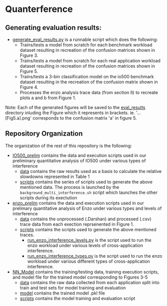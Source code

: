 # Quanterference
## Generating evaluation results:
 - [generate_eval_results.py](./generate_eval_results.py) is a runnable script which does the following:
     - Trains/tests a model from scratch for each benchmark workload dataset resulting in recreation of the confusion matrices shown in Figure 3.
     - Trains/tests a model from scratch for each real application workload dataset resulting in recreation of the confusion matrices shown in Figure 5.
     - Trains/tests a 3-bin classification model on the io500 benchmark dataset resulting in the recreation of the confusion matrix shown in Figure 4.
     - Processes the enzo analysis trace data (from section II) to recreate plots a and b from Figure 1. 

Note: Each of the generated figures will be saved to the [eval_results](./eval_results/) directory inluding the Figure which it represents in brackets. ie. '...\[Fig5.a\].png' corresponds to the confusion matrix 'a' in figure 5.

## Repository Organization
The organization of the rest of this repository is the following:
 - [IO500_prelim](./IO500_prelim) contains the data and execution scripts used in our preliminary quantitative analysis of IO500 under various types of interference
      - [data](./IO500_prelim/data) contains the raw results used as a basis to calculate the relative slowdowns represented in Table 1
      - [scripts](./IO500_prelim/scripts) contains the series of scripts used to generate the above mentioned data. The process is launched by the `background_multi_interference.sh` script which launches the other scripts during its exectution
 - [enzo_prelim](./enzo_prelim) contains the data and execution scripts used in our prelimary quantitative analysis of Enzo under various types and levels of interference
      - [data](./enzo_prelim/data) contains the unprocessed (.Darshan) and processed (.csv) trace data from each exection reprsenented in Figure 1.
      - [scripts](./enzo_prelim/scripts) contains the scripts used to generate the above mentioned traces.
           - [run_enzo_interference_levels.py](./enzo_prelim/scripts/run_enzo_interference_levels.py) is the script used to run the enzo workload under various levels of cross-application interference.
           - [run_enzo_interference_types.py](./enzo_prelim/scripts/run_enzo_interference_types.py) is the script used to run the enzo workload under various different types of cross-application interference.
 - [NN_Model](./NN_Model) contains the training/testing data, training execution scripts, and model file for the trained model corresponding to Figures 3-5
      - [data](./NN_Model/data) contains the raw data collected from each application split into train and test sets for model training and evaluation
      - [model](./NN_Model/model) contains the trained model .pkl file
      - [scripts](./NN_Model/scripts) contains the model training and evaluation script

